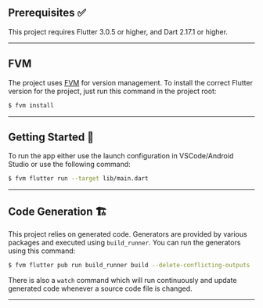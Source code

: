 ## Prerequisites ✅

This project requires Flutter 3.0.5 or higher, and Dart 2.17.1 or higher.

---

## FVM

The project uses [FVM](https://fvm.app/) for version management. To install the correct Flutter version for the project, just run this command in the project root:

```bash
$ fvm install
```

---

## Getting Started 🚀

To run the app either use the launch configuration in VSCode/Android Studio or use the following command:

```sh
$ fvm flutter run --target lib/main.dart
```
---

## Code Generation 🏗️

This project relies on generated code. Generators are provided by various packages and executed using `build_runner`. You can run the generators using this command:

```sh
$ fvm flutter pub run build_runner build --delete-conflicting-outputs
```

There is also a `watch` command which will run continuously and update generated code whenever a source code file is changed.

---